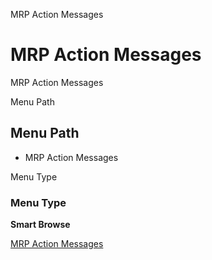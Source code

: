 
MRP Action Messages
# MRP Action Messages


MRP Action Messages

Menu Path
## Menu Path



- MRP Action Messages

Menu Type
### Menu Type

**Smart Browse**


[MRP Action Messages](../../functional-guide/smart-browse/smart-browse-mrp-action-messages.md)